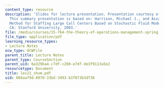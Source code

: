 ```yaml
---
content_type: resource
description: 'Slides for lecture presentation. Presentation courtesy of Stephen Shum.
  This summary presentation is based on: Harrison, Michael J., and Assaf Zeevi. "A
  Method for Staffing Large Call Centers Based on Stochastic Fluid Models." Stanford,
  CA: Stanford University, 2003.'
file: /media/courses/15-764-the-theory-of-operations-management-spring-2004/066aaf9d897033bd3493b3f073b3df38_lec21_shum.pdf
file_type: application/pdf
learning_resource_types:
- Lecture Notes
ocw_type: OCWFile
parent_title: Lecture Notes
parent_type: CourseSection
parent_uid: 6a329ba4-c7df-c260-e7df-de3f9113a5e2
resourcetype: Document
title: lec21_shum.pdf
uid: 066aaf9d-8970-33bd-3493-b3f073b3df38
---
```

